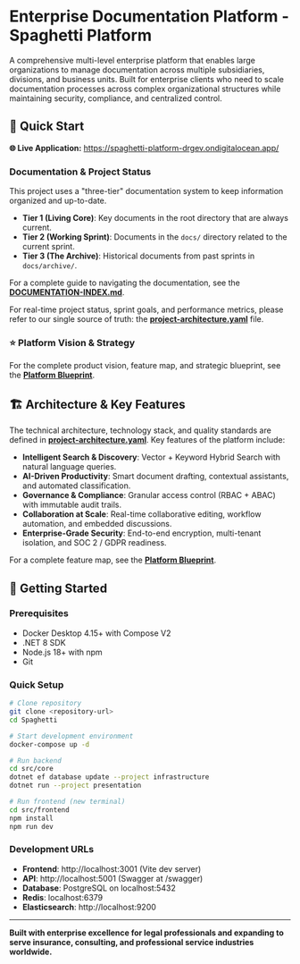# Enterprise Documentation Platform - Spaghetti Platform

A comprehensive multi-level enterprise platform that enables large organizations to manage documentation across multiple subsidiaries, divisions, and business units. Built for enterprise clients who need to scale documentation processes across complex organizational structures while maintaining security, compliance, and centralized control.

## 🚀 Quick Start

**🌐 Live Application:** https://spaghetti-platform-drgev.ondigitalocean.app/

### Documentation & Project Status

This project uses a "three-tier" documentation system to keep information organized and up-to-date.

- **Tier 1 (Living Core)**: Key documents in the root directory that are always current.
- **Tier 2 (Working Sprint)**: Documents in the `docs/` directory related to the current sprint.
- **Tier 3 (The Archive)**: Historical documents from past sprints in `docs/archive/`.

For a complete guide to navigating the documentation, see the **[DOCUMENTATION-INDEX.md](./DOCUMENTATION-INDEX.md)**.

For real-time project status, sprint goals, and performance metrics, please refer to our single source of truth: the **[project-architecture.yaml](./project-architecture.yaml)** file.

### ⭐ Platform Vision & Strategy

For the complete product vision, feature map, and strategic blueprint, see the **[Platform Blueprint](./docs/platform-blueprint.md)**.

## 🏗️ Architecture & Key Features

The technical architecture, technology stack, and quality standards are defined in **[project-architecture.yaml](./project-architecture.yaml)**. Key features of the platform include:

- **Intelligent Search & Discovery**: Vector + Keyword Hybrid Search with natural language queries.
- **AI-Driven Productivity**: Smart document drafting, contextual assistants, and automated classification.
- **Governance & Compliance**: Granular access control (RBAC + ABAC) with immutable audit trails.
- **Collaboration at Scale**: Real-time collaborative editing, workflow automation, and embedded discussions.
- **Enterprise-Grade Security**: End-to-end encryption, multi-tenant isolation, and SOC 2 / GDPR readiness.

For a complete feature map, see the **[Platform Blueprint](./docs/platform-blueprint.md)**.

## 🚀 Getting Started

### Prerequisites
- Docker Desktop 4.15+ with Compose V2
- .NET 8 SDK
- Node.js 18+ with npm
- Git

### Quick Setup
```bash
# Clone repository
git clone <repository-url>
cd Spaghetti

# Start development environment
docker-compose up -d

# Run backend
cd src/core
dotnet ef database update --project infrastructure
dotnet run --project presentation

# Run frontend (new terminal)
cd src/frontend
npm install
npm run dev
```

### Development URLs
- **Frontend**: http://localhost:3001 (Vite dev server)
- **API**: http://localhost:5001 (Swagger at /swagger)
- **Database**: PostgreSQL on localhost:5432
- **Redis**: localhost:6379
- **Elasticsearch**: http://localhost:9200

---

**Built with enterprise excellence for legal professionals and expanding to serve insurance, consulting, and professional service industries worldwide.**